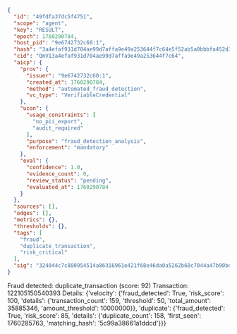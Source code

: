 ```json
{
  "id": "49fdfa37dc5f4751",
  "scope": "agent",
  "key": "RESULT",
  "epoch": 1760290784,
  "host_pid": "9e6742732c60:1",
  "hash": "3a4efaf931d704ae99d7affa9e49a253644f7c64e5f52ab5a0bbbfa452d32c5f",
  "cid": "QmV13a4efaf931d704ae99d7affa9e49a253644f7c64",
  "aicp": {
    "prov": {
      "issuer": "9e6742732c60:1",
      "created_at": 1760290784,
      "method": "automated_fraud_detection",
      "vc_type": "VerifiableCredential"
    },
    "ucon": {
      "usage_constraints": [
        "no_pii_export",
        "audit_required"
      ],
      "purpose": "fraud_detection_analysis",
      "enforcement": "mandatory"
    },
    "eval": {
      "confidence": 1.0,
      "evidence_count": 0,
      "review_status": "pending",
      "evaluated_at": 1760290784
    }
  },
  "sources": [],
  "edges": [],
  "metrics": {},
  "thresholds": {},
  "tags": [
    "fraud",
    "duplicate_transaction",
    "risk_critical"
  ],
  "sig": "324044c7c880954514a86316961e421f68e46da0a5262b68c7044a47b90bddd3"
}
```

Fraud detected: duplicate_transaction (score: 92)
Transaction: 122105150540393
Details: {'velocity': {'fraud_detected': True, 'risk_score': 100, 'details': {'transaction_count': 159, 'threshold': 50, 'total_amount': 35885346, 'amount_threshold': 10000000}}, 'duplicate': {'fraud_detected': True, 'risk_score': 85, 'details': {'duplicate_count': 158, 'first_seen': 1760285763, 'matching_hash': '5c99a38661a1ddcd'}}}
